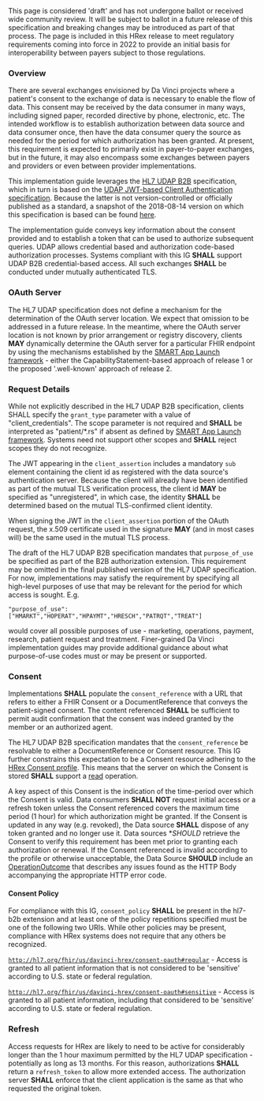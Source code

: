 <div class="stu-note">
This page is considered 'draft' and has not undergone ballot or received wide community review.  It will be subject to ballot in a future release of this specification and breaking changes may be introduced as part of that process.  The page is included in this HRex release to meet regulatory requirements coming into force in 2022 to provide an initial basis for interoperability between payers subject to those regulations.
</div>

### Overview

There are several exchanges envisioned by Da Vinci projects where a patient's consent to the exchange of data is necessary to enable the flow of data.  This consent may be received by the data consumer in many ways, including signed paper, recorded directive by phone, electronic, etc.  The intended workflow is to establish authorization between data source and data consumer once, then have the data consumer query the source as needed for the period for which authorization has been granted.  At present, this requirement is expected to primarily exist in payer-to-payer exchanges, but in the future, it may also encompass some exchanges between payers and providers or even between provider implementations.

This implementation guide leverages the [HL7 UDAP B2B]({{site.data.fhir.udap}}b2b.html) specification, which in turn is based on the [UDAP JWT-based Client Authentication specification](https://www.udap.org/udap-jwt-client-auth.html).  Because the latter is not version-controlled or officially published as a standard, a snapshot of the 2018-08-14 version on which this specification is based can be found [here](UDAP-JW-Client-Auth_2018-08-14.pdf).

The implementation guide conveys key information about the consent provided and to establish a token that can be used to authorize subsequent queries.  UDAP allows credential based and authorization code-based authorization processes.  Systems compliant with this IG **SHALL** support UDAP B2B credential-based access.  All such exchanges **SHALL** be conducted under mutually authenticated TLS.

### OAuth Server

The HL7 UDAP specification does not define a mechanism for the determination of the OAuth server location.  We expect that omission to be addressed in a future release.  In the meantime, where the OAuth server location is not known by prior arrangement or registry discovery, clients **MAY** dynamically determine the OAuth server for a particular FHIR endpoint by using the mechanisms established by the [SMART App Launch framework](http://hl7.org/fhir/smart-app-launch) - either the CapabilityStatement-based approach of release 1 or the proposed '.well-known' approach of release 2.

### Request Details

While not explicitly described in the HL7 UDAP B2B specification, clients SHALL specify the <code>grant_type</code> parameter with a value of "client_credentials".  The scope parameter is not required and **SHALL** be interpreted as "patient/*.rs" if absent as defined by [SMART App Launch framework](http://hl7.org/fhir/smart-app-launch/2021May/scopes-and-launch-context.html).  Systems need not support other scopes and **SHALL** reject scopes they do not recognize.

The JWT appearing in the <code>client_assertion</code> includes a mandatory <code>sub</code> element containing the client id as registered with the data source's authentication server.  Because the client will already have been identified as part of the mutual TLS verification process, the client id **MAY** be specified as "unregistered", in which case, the identity **SHALL** be determined based on the mutual TLS-confirmed client identity.  

When signing the JWT in the <code>client_assertion</code> portion of the OAuth request, the x.509 certificate used in the signature **MAY** (and in most cases will) be the same used in the mutual TLS process.

The draft of the HL7 UDAP B2B specification mandates that <code>purpose_of_use</code> be specified as part of the B2B authorization extension.  This requirement may be omitted in the final published version of the HL7 UDAP specification.  For now, implementations may satisfy the requirement by specifying all high-level purposes of use that may be relevant for the period for which access is sought.  E.g. 

<code>"purpose_of_use": ["HMARKT","HOPERAT","HPAYMT","HRESCH","PATRQT","TREAT"]</code>

would cover all possible purposes of use - marketing, operations, payment, research, patient request and treatment.  Finer-grained Da Vinci implementation guides may provide additional guidance about what purpose-of-use codes must or may be present or supported.

### Consent

Implementations **SHALL** populate the <code>consent_reference</code> with a URL that refers to either a FHIR Consent or a DocumentReference that conveys the patient-signed consent.  The content referenced **SHALL** be sufficient to permit audit confirmation that the consent was indeed granted by the member or an authorized agent.

The HL7 UDAP B2B specification mandates that the <code>consent_reference</code> be resolvable to either a DocumentReference or Consent resource.  This IG further constrains this expectation to be a Consent resource adhering to the [HRex Consent profile](StructureDefinition-hrex-consent.html).  This means that the server on which the Consent is stored **SHALL** support a [read]({{site.data.fhir.path}}http.html#read) operation.

A key aspect of this Consent is the indication of the time-period over which the Consent is valid.  Data consumers **SHALL NOT** request initial access or a refresh token unless the Consent referenced covers the maximum time period (1 hour) for which authorization might be granted.  If the Consent is updated in any way (e.g. revoked), the Data source **SHALL** dispose of any token granted and no longer use it.  Data sources **SHOULD* retrieve the Consent to verify this requirement has been met prior to granting each authorization or renewal.  If the Consent referenced is invalid according to the profile or otherwise unacceptable, the Data Source **SHOULD** include an [OperationOutcome]({{site.data.fhir.path}}operationoutcome.html) that describes any issues found as the HTTP Body accompanying the appropriate HTTP error code.

#### Consent Policy

For compliance with this IG, <code>consent_policy</code> **SHALL** be present in the hl7-b2b extension and at least one of the policy repetitions specified must be one of the following two URIs.  While other policies may be present, compliance with HRex systems does not require that any others be recognized.

<a name="regular"> </a>
<code>http://hl7.org/fhir/us/davinci-hrex/consent-oauth#regular</code> - Access is granted to all patient information that is not considered to be 'sensitive' according to U.S. state or federal regulation.

<a name="sensitive"> </a>
<code>http://hl7.org/fhir/us/davinci-hrex/consent-oauth#sensitive</code> - Access is granted to all patient information, including that considered to be 'sensitive' according to U.S. state or federal regulation.

### Refresh

Access requests for HRex are likely to need to be active for considerably longer than the 1 hour maximum permitted by the HL7 UDAP specification - potentially as long as 13 months.  For this reason, authorizations **SHALL** return a <code>refresh_token</code> to allow more extended access.  The authorization server **SHALL** enforce that the client application is the same as that who requested the original token.